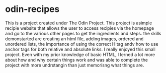 # odin-recipes
This is a project created under The Odin Project.
This project is asimple recipie website that allows the user to access recipies via the homepage and go to the various other pages to get the ingredients and steps.
the skills demonstarted are creating an html file, adding images, ordered and unordered lists, the importance of using the correct H tag andv how to use anchor tags for both relative and absolute links.
I really enjoyed this small project. Even with my prior knowledge of basic HTML, I lerned a lot more about how and why certain things work and was able to complete the project with more undrstangin than just memorisng what things are.
